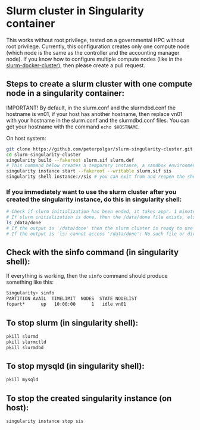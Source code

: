 # Slurm cluster in Singularity container

This works without root privilege, tested on a governmental HPC without root privilege.
Currently, this configuration creates only one compute node (which node is the same as the controller and the accounting manager node). If you know how to configure multiple compute nodes (like in the [slurm-docker-cluster](https://github.com/giovtorres/slurm-docker-cluster)), then please create a pull request.

## Steps to create a slurm cluster with one compute node in a singularity container:

IMPORTANT! By default, in the slurm.conf and the slurmdbd.conf the hostname is vn01, if your host has another hostname, then replace vn01 with your hostname in the slurm.conf and the slurmdbd.conf files. You can get your hostname with the command ```echo $HOSTNAME```.

On host system:
```bash
git clone https://github.com/peterpolgar/slurm-singularity-cluster.git
cd slurm-singularity-cluster
singularity build --fakeroot slurm.sif slurm.def
# This command below creates a temporary instance, a sandbox environment, so all changes will lost when you stop the instance
singularity instance start --fakeroot --writable slurm.sif sis
singularity shell instance://sis # you can exit from and reopen the shell, no data (or changes) will loss
```

### If you immediately want to use the slurm cluster after you created the singularity instance, do this in singularity shell:

```bash
# Check if slurm initialization has been ended, it takes appr. 1 minute to complete the initialization after the singularity instance has been created
# If slurm initialization is done, then the /data/done file exists, else it does not exist.
ls /data/done
# If the output is '/data/done' then the slurm cluster is ready to use
# If the output is 'ls: cannot access '/data/done': No such file or directory', then the slurm cluster is NOT yet ready to use
```

## Check with the sinfo command (in singularity shell):

If everything is working, then the ```sinfo``` command should produce something like this:

```bash
Singularity> sinfo
PARTITION AVAIL  TIMELIMIT  NODES  STATE NODELIST
fopart*      up   10:00:00      1   idle vn01
```


## To stop slurm (in singularity shell):

```bash
pkill slurmd
pkill slurmctld
pkill slurmdbd
```

## To stop mysqld (in singularity shell):

```bash
pkill mysqld
```

## To stop the created singularity instance (on host):

```bash
singularity instance stop sis
```
